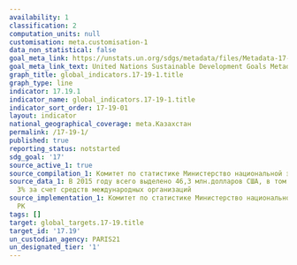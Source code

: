 ```yaml
---
availability: 1
classification: 2
computation_units: null
customisation: meta.customisation-1
data_non_statistical: false
goal_meta_link: https://unstats.un.org/sdgs/metadata/files/Metadata-17-19-01.pdf
goal_meta_link_text: United Nations Sustainable Development Goals Metadata (pdf 468kB)
graph_title: global_indicators.17-19-1.title
graph_type: line
indicator: 17.19.1
indicator_name: global_indicators.17-19-1.title
indicator_sort_order: 17-19-01
layout: indicator
national_geographical_coverage: meta.Казахстан
permalink: /17-19-1/
published: true
reporting_status: notstarted
sdg_goal: '17'
source_active_1: true
source_compilation_1: Комитет по статистике Министерство национальной экономики РК
source_data_1: В 2015 году всего выделено 46,3 млн.долларов США, в том числе менее
  3% за счет средств международных организаций
source_implementation_1: Комитет по статистике Министерство национальной экономики
  РК
tags: []
target: global_targets.17-19.title
target_id: '17.19'
un_custodian_agency: PARIS21
un_designated_tier: '1'
---
```


